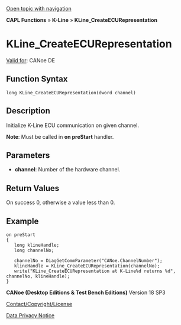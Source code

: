 [Open topic with navigation](../../../../../CANoeDEFamily.htm#Topics/CAPLFunctions/KLine/Functions/CAPLfunctionKLineCreateECURepresentation.md)

**CAPL Functions** » **K-Line** » **KLine_CreateECURepresentation**

# KLine_CreateECURepresentation

[Valid for](../../../Shared/FeatureAvailability.md): CANoe DE

## Function Syntax

```
long KLine_CreateECURepresentation(dword channel)
```

## Description

Initialize K-Line ECU communication on given channel.

**Note**: Must be called in **on preStart** handler.

## Parameters

- **channel**: Number of the hardware channel.

## Return Values

On success 0, otherwise a value less than 0.

## Example

```plaintext
on preStart
{
   long klineHandle;
   long channelNo;

   channelNo = DiagGetCommParameter("CANoe.ChannelNumber");
   klineHandle = KLine_CreateECURepresentation(channelNo);
   write("KLine_CreateECURepresentation at K-Line%d returns %d", channelNo, klineHandle);
}
```

**CANoe (Desktop Editions & Test Bench Editions)** Version 18 SP3

[Contact/Copyright/License](../../../Shared/ContactCopyrightLicense.md)

[Data Privacy Notice](https://www.vector.com/int/en/company/get-info/privacy-policy/)
